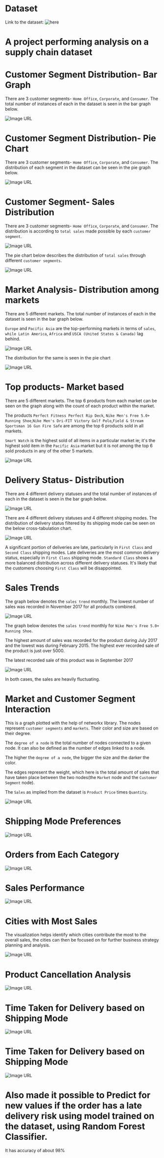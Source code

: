 # Dataset

Link to the dataset:
![here](https://data.mendeley.com/datasets/8gx2fvg2k6/5)


# A project performing analysis on a supply chain dataset

# Customer Segment Distribution- Bar Graph
There are 3 customer segments- `Home Office`, `Corporate`, and `Consumer`. The total number of instances of each in the dataset is seen in the bar graph below.

![Image URL](https://github.com/akshan-main/supplychain/blob/main/Customer_segment_count.jpg)

# Customer Segment Distribution- Pie Chart
There are 3 customer segments- `Home Office`, `Corporate`, and `Consumer`. The distribution of each segment in the dataset can be seen in the pie graph below.

![Image URL](https://github.com/akshan-main/supplychain/blob/main/Customer_segment_distribution.jpg)

# Customer Segment- Sales Distribution
There are 3 customer segments- `Home Office`, `Corporate`, and `Consumer`. The distribution is according to `total sales` made possible by each `customer segment`.

![Image URL](https://github.com/akshan-main/supplychain/blob/main/Sales_distribution_customer_segment.jpg)

The pie chart below describes the distribution of `total sales` through different `customer segments`.

![Image URL](https://github.com/akshan-main/supplychain/blob/main/sales_distribution_by_customer_segment.jpeg)

# Market Analysis- Distribution among markets
There are 5 different markets. The total number of instances of each in the dataset is seen in the bar graph below.

`Europe` and `Pacific Asia` are the top-performing markets in terms of `sales`, `while Latin America`, `Africa` and `USCA (United States & Canada)` lag behind.

![Image URL](https://github.com/akshan-main/supplychain/blob/main/market_counts.jpeg)

The distribution for the same is seen in the pie chart

![Image URL](https://github.com/akshan-main/supplychain/blob/main/market_counts_pie.jpeg)

# Top products- Market based
There are 5 different markets. The top 6 products from each market can be seen on the graph along with the count of each product within the market.

The products ` Perfect Fitness Perfect Rip Deck `, ` Nike Men's Free 5.0+ Running Shoe `,` Nike Men's Dri-FIT Victory Golf Polo `,` Field & Stream Sportsman 16 Gun Fire Safe ` are among the top 6 products sold in all markets.

`Smart Watch` is the highest sold of all items in a particular market ie; it's the highest sold item in the `Pacific Asia` market but it is not among the top 6 sold products in any of the other 5 markets.

![Image URL](https://github.com/akshan-main/supplychain/blob/main/top_products_by_market.jpeg)

# Delivery Status- Distribution
There are 4 different delivery statuses and the total number of instances of each in the dataset is seen in the bar graph below.

![Image URL](https://github.com/akshan-main/supplychain/blob/main/delivery_status_distribution.jpeg%20.png)

There are 4 different delivery statuses and 4 different shipping modes. The distribution of delivery status filtered by its shipping mode can be seen on the below cross-tabulation chart. 

![Image URL](https://github.com/akshan-main/supplychain/blob/main/delivery_status_by_shipping_mode.jpeg)

A significant portion of deliveries are late, particularly in `First Class` and `Second Class` shipping modes. Late deliveries are the most common delivery status, especially in `First Class` shipping mode. `Standard Class` shows a more balanced distribution across different delivery statuses. It's likely that the customers choosing `First Class` will be disappointed.


# Sales Trends
The graph below denotes the `sales trend` monthly. The lowest number of sales was recorded in November 2017 for all products combined.

![Image URL](https://github.com/akshan-main/supplychain/blob/main/sales_trend.jpeg)

The graph below denotes the `sales trend` monthly for ` Nike Men's Free 5.0+ Running Shoe `. 

The highest amount of sales was recorded for the product during July 2017 and the lowest was during February 2015. The highest ever recorded sale of the product is just over 5000.

The latest recorded sale of this product was in September 2017

![Image URL](https://github.com/akshan-main/supplychain/blob/main/sales_trend_nike5.0.jpeg)


In both cases, the sales are heavily fluctuating.

# Market and Customer Segment Interaction
This is a graph plotted with the help of networkx library. The nodes represent `customer segments` and `markets`. Their color and size are based on their degree.

The `degree of a node` is the total number of nodes connected to a given node. It can also be defined as the number of edges linked to a node.

The higher the `degree of a node`, the bigger the size and the darker the color.

The edges represent the weight, which here is the total amount of sales that have taken place between the two nodes(the `Market` node and the `Customer Segment` node).

The `Sales` as implied from the dataset is `Product Price` times `Quantity`.

![Image URL](https://github.com/akshan-main/supplychain/blob/main/Market_customer_segment_interaction.jpeg)


# Shipping Mode Preferences


![Image URL](https://github.com/akshan-main/supplychain/blob/main/shipping_mode_distribution.jpeg)


# Orders from Each Category


![Image URL](https://github.com/akshan-main/supplychain/blob/main/number_of_orders_product_categories.jpeg)


# Sales Performance


![Image URL](https://github.com/akshan-main/supplychain/blob/main/sales_performance.jpeg)


# Cities with Most Sales

The visualization helps identify which cities contribute the most to the overall sales, the cities can then be focused on for further business strategy planning and analysis.


![Image URL](https://github.com/akshan-main/supplychain/blob/main/cities_with_highest_sales.jpeg)


# Product Cancellation Analysis 


![Image URL](https://github.com/akshan-main/supplychain/blob/main/product_cancellation.jpeg)


# Time Taken for Delivery based on Shipping Mode 


![Image URL](https://github.com/akshan-main/supplychain/blob/main/shipping_performance.jpeg)


# Time Taken for Delivery based on Shipping Mode 



![Image URL](https://github.com/akshan-main/supplychain/blob/main/shipping_performance.jpeg)

# Also made it possible to Predict for new values if the order has a late delivery risk using model trained on the dataset, using Random Forest Classifier.

It has accuracy of about 98%















